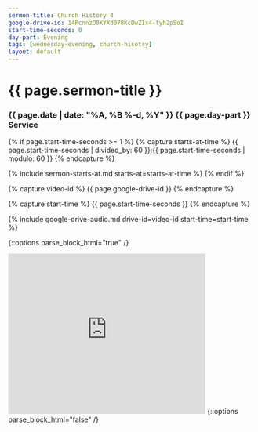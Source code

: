 ```yaml
---
sermon-title: Church History 4
google-drive-id: 14PcnnzO8KYXd078KcDwZIx4-tyh2pSoI
start-time-seconds: 0
day-part: Evening
tags: [wednesday-evening, church-hisotry]
layout: default
---
```


# {{ page.sermon-title }}

### {{ page.date | date: "%A, %B %-d, %Y" }} {{ page.day-part }} Service

{% if page.start-time-seconds >= 1 %}
{% capture starts-at-time %}
{{ page.start-time-seconds | divided_by: 60 }}:{{ page.start-time-seconds | modulo: 60 }}
{% endcapture %}

{% include sermon-starts-at.md starts-at=starts-at-time %}
{% endif %}

{% capture video-id %}
{{ page.google-drive-id }}
{% endcapture %}

{% capture start-time %}
{{ page.start-time-seconds }}
{% endcapture %}

{% include google-drive-audio.md drive-id=video-id start-time=start-time %}

{::options parse_block_html="true" /}
<iframe src="https://onedrive.live.com/embed?cid=19DF4E5D38A1B8EB&resid=19DF4E5D38A1B8EB%2146838&authkey=AIMjA-Dsygbt_8c&em=2" width="402" height="327" frameborder="0" scrolling="no"></iframe>
{::options parse_block_html="false" /}
